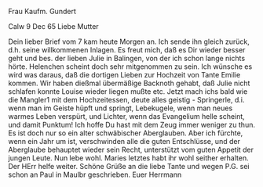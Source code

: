 Frau Kaufm. Gundert

 Calw 9 Dec 65
Liebe Mutter

Dein lieber Brief vom 7 kam heute Morgen an. Ich sende ihn gleich zurück, d.h. seine willkommenen Inlagen. Es freut mich, daß es Dir wieder besser geht und bes. der lieben Julie in Balingen, von der ich schon lange nichts hörte. Helenchen scheint doch sehr mitgenommen zu sein. Ich wünsche es wird was daraus, daß die dortigen Lieben zur Hochzeit von Tante Emilie kommen. 
Wir haben dießmal übermäßige Backnoth gehabt, daß Julie nicht schlafen konnte Louise wieder liegen mußte etc. Jetzt mach ichs bald wie die Mangler1 mit dem Hochzeitessen, deute alles geistig - Springerle, d.i. wenn man im Geiste hüpft und springt, Lebekugele, wenn man neues warmes Leben verspürt, und Lichter, wenn das Evangelium helle scheint, und damit Punktum! 
Ich hoffe Du hast mit dem Zeug immer weniger zu thun. Es ist doch nur so ein alter schwäbischer Aberglauben. Aber ich fürchte, wenn ein Jahr um ist, verschwinden alle die guten Entschlüsse, und der Aberglaube behauptet wieder sein Recht, unterstützt vom guten Appetit der jungen Leute. 
Nun lebe wohl. Maries letztes habt ihr wohl seither erhalten. Der HErr helfe weiter. Schöne Grüße an die liebe Tante und wegen P.G. sei schon an Paul in Maulbr geschrieben.
 Euer Herrmann
